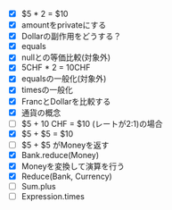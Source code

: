 - [x] $5 * 2 = $10
- [x] amountをprivateにする
- [x] Dollarの副作用をどうする？
- [x] equals
- [x] nullとの等価比較(対象外)
- [x] 5CHF * 2 = 10CHF
- [x] equalsの一般化(対象外)
- [x] timesの一般化
- [x] FrancとDollarを比較する
- [x] 通貨の概念
- [ ] $5 + 10 CHF = $10 (レートが2:1)の場合
- [x] $5 + $5 = $10
- [ ] $5 + $5 がMoneyを返す
- [x] Bank.reduce(Money)
- [x] Moneyを変換して演算を行う
- [x] Reduce(Bank, Currency)
- [ ] Sum.plus
- [ ] Expression.times

